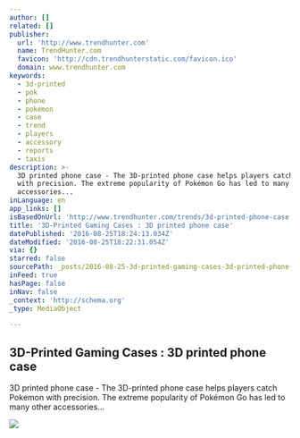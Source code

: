 ```yaml
---
author: []
related: []
publisher:
  url: 'http://www.trendhunter.com'
  name: TrendHunter.com
  favicon: 'http://cdn.trendhunterstatic.com/favicon.ico'
  domain: www.trendhunter.com
keywords:
  - 3d-printed
  - pok
  - phone
  - pokemon
  - case
  - trend
  - players
  - accessory
  - reports
  - taxis
description: >-
  3D printed phone case - The 3D-printed phone case helps players catch Pokemon
  with precision. The extreme popularity of Pokémon Go has led to many other
  accessories...
inLanguage: en
app_links: []
isBasedOnUrl: 'http://www.trendhunter.com/trends/3d-printed-phone-case'
title: '3D-Printed Gaming Cases : 3D printed phone case'
datePublished: '2016-08-25T18:24:13.034Z'
dateModified: '2016-08-25T18:22:31.054Z'
via: {}
starred: false
sourcePath: _posts/2016-08-25-3d-printed-gaming-cases-3d-printed-phone-case.md
inFeed: true
hasPage: false
inNav: false
_context: 'http://schema.org'
_type: MediaObject

---
```

<article style=""><h1>3D-Printed Gaming Cases : 3D printed phone case</h1><p>3D printed phone case - The 3D-printed phone case helps players catch Pokemon with precision. The extreme popularity of Pokémon Go has led to many other accessories...</p><img src="http://cdn.trendhunterstatic.com/thumbs/3d-printed-phone-case.jpeg" /></article>